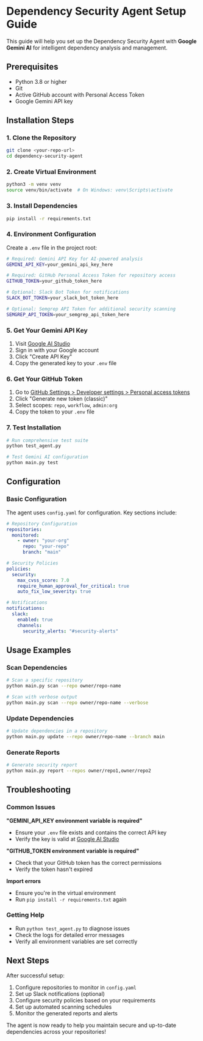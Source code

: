 # Dependency Security Agent Setup Guide

This guide will help you set up the Dependency Security Agent with **Google Gemini AI** for intelligent dependency analysis and management.

## Prerequisites

- Python 3.8 or higher
- Git
- Active GitHub account with Personal Access Token
- Google Gemini API key

## Installation Steps

### 1. Clone the Repository

```bash
git clone <your-repo-url>
cd dependency-security-agent
```

### 2. Create Virtual Environment

```bash
python3 -m venv venv
source venv/bin/activate  # On Windows: venv\Scripts\activate
```

### 3. Install Dependencies

```bash
pip install -r requirements.txt
```

### 4. Environment Configuration

Create a `.env` file in the project root:

```bash
# Required: Gemini API Key for AI-powered analysis
GEMINI_API_KEY=your_gemini_api_key_here

# Required: GitHub Personal Access Token for repository access
GITHUB_TOKEN=your_github_token_here

# Optional: Slack Bot Token for notifications
SLACK_BOT_TOKEN=your_slack_bot_token_here

# Optional: Semgrep API Token for additional security scanning
SEMGREP_API_TOKEN=your_semgrep_api_token_here
```

### 5. Get Your Gemini API Key

1. Visit [Google AI Studio](https://makersuite.google.com/app/apikey)
2. Sign in with your Google account
3. Click "Create API Key"
4. Copy the generated key to your `.env` file

### 6. Get Your GitHub Token

1. Go to [GitHub Settings > Developer settings > Personal access tokens](https://github.com/settings/tokens)
2. Click "Generate new token (classic)"
3. Select scopes: `repo`, `workflow`, `admin:org`
4. Copy the token to your `.env` file

### 7. Test Installation

```bash
# Run comprehensive test suite
python test_agent.py

# Test Gemini AI configuration
python main.py test
```

## Configuration

### Basic Configuration

The agent uses `config.yaml` for configuration. Key sections include:

```yaml
# Repository Configuration
repositories:
  monitored:
    - owner: "your-org"
      repo: "your-repo"
      branch: "main"

# Security Policies
policies:
  security:
    max_cvss_score: 7.0
    require_human_approval_for_critical: true
    auto_fix_low_severity: true

# Notifications
notifications:
  slack:
    enabled: true
    channels:
      security_alerts: "#security-alerts"
```

## Usage Examples

### Scan Dependencies

```bash
# Scan a specific repository
python main.py scan --repo owner/repo-name

# Scan with verbose output
python main.py scan --repo owner/repo-name --verbose
```

### Update Dependencies

```bash
# Update dependencies in a repository
python main.py update --repo owner/repo-name --branch main
```

### Generate Reports

```bash
# Generate security report
python main.py report --repos owner/repo1,owner/repo2
```

## Troubleshooting

### Common Issues

**"GEMINI_API_KEY environment variable is required"**
- Ensure your `.env` file exists and contains the correct API key
- Verify the key is valid at [Google AI Studio](https://makersuite.google.com/app/apikey)

**"GITHUB_TOKEN environment variable is required"**
- Check that your GitHub token has the correct permissions
- Verify the token hasn't expired

**Import errors**
- Ensure you're in the virtual environment
- Run `pip install -r requirements.txt` again

### Getting Help

- Run `python test_agent.py` to diagnose issues
- Check the logs for detailed error messages
- Verify all environment variables are set correctly

## Next Steps

After successful setup:

1. Configure repositories to monitor in `config.yaml`
2. Set up Slack notifications (optional)
3. Configure security policies based on your requirements
4. Set up automated scanning schedules
5. Monitor the generated reports and alerts

The agent is now ready to help you maintain secure and up-to-date dependencies across your repositories!